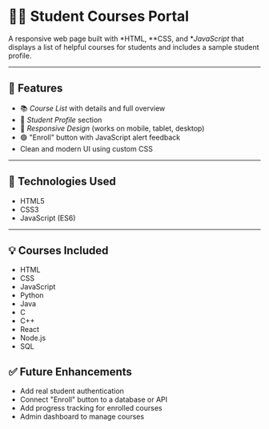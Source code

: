 # 🧑‍🎓 Student Courses Portal

A responsive web page built with *HTML, **CSS, and **JavaScript* that displays a list of helpful courses for students and includes a sample student profile.

---

## 📌 Features

- 📚 *Course List* with details and full overview
- 🧾 *Student Profile* section
- 📱 *Responsive Design* (works on mobile, tablet, desktop)
- 🟢 "Enroll" button with JavaScript alert feedback
- Clean and modern UI using custom CSS

---

## 🚀 Technologies Used

- HTML5
- CSS3
- JavaScript (ES6)

---

## 💡 Courses Included

- HTML
- CSS
- JavaScript
- Python
- Java
- C
- C++
- React
- Node.js
- SQL

## ✅ Future Enhancements

- Add real student authentication
- Connect "Enroll" button to a database or API
- Add progress tracking for enrolled courses
- Admin dashboard to manage courses